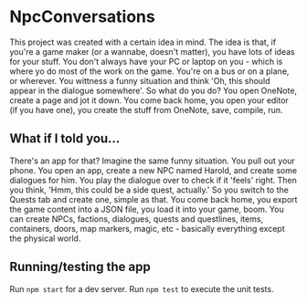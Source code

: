 # NpcConversations

This project was created with a certain idea in mind. The idea is that, if you're a game maker (or a wannabe, doesn't matter), you have lots of ideas for your stuff. You don't always have your PC or laptop on you - which is where yo do most of the work on the game. You're on a bus or on a plane, or wherever. You wittness a funny situation and think 'Oh, this should appear in the dialogue somewhere'. So what do you do? You open OneNote, create a page and jot it down. You come back home, you open your editor (if you have one), you create the stuff from OneNote, save, compile, run.

## What if I told you...

There's an app for that? Imagine the same funny situation. You pull out your phone. You open an app, create a new NPC named Harold, and create some dialogues for him. You play the dialogue over to check if it 'feels' right. Then you think, 'Hmm, this could be a side quest, actually.' So you switch to the Quests tab and create one, simple as that. You come back home, you export the game content into a JSON file, you load it into your game, boom. You can create NPCs, factions, dialogues, quests and questlines, items, containers, doors, map markers, magic, etc - basically everything except the physical world.

## Running/testing the app

Run `npm start` for a dev server.
Run `npm test` to execute the unit tests.
